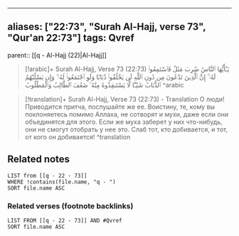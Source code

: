 
---
aliases: ["22:73", "Surah Al-Hajj, verse 73", "Qur'an 22:73"]
tags: Qvref
---

parent:: [[q - Al-Hajj (22)|Al-Hajj]]

> [!arabic]+ Surah Al-Hajj, Verse 73 (22:73)
> <span class="quran-arabic">يَـٰٓأَيُّهَا ٱلنَّاسُ ضُرِبَ مَثَلٌ فَٱسْتَمِعُوا۟ لَهُۥٓ ۚ إِنَّ ٱلَّذِينَ تَدْعُونَ مِن دُونِ ٱللَّهِ لَن يَخْلُقُوا۟ ذُبَابًا وَلَوِ ٱجْتَمَعُوا۟ لَهُۥ ۖ وَإِن يَسْلُبْهُمُ ٱلذُّبَابُ شَيْـًٔا لَّا يَسْتَنقِذُوهُ مِنْهُ ۚ ضَعُفَ ٱلطَّالِبُ وَٱلْمَطْلُوبُ</span>
^arabic

> [!translation]+ Surah Al-Hajj, Verse 73 (22:73) - Translation
> О люди! Приводится притча, послушайте же ее. Воистину, те, кому вы поклоняетесь помимо Аллаха, не сотворят и мухи, даже если они объединятся для этого. Если же муха заберет у них что-нибудь, они не смогут отобрать у нее это. Слаб тот, кто добивается, и тот, от кого он добивается!
^translation



## Related notes
```dataview
LIST from [[q - 22 - 73]]
WHERE !contains(file.name, "q - ")
SORT file.name ASC
```

### Related verses (footnote backlinks)
```dataview
LIST FROM [[q - 22 - 73]] AND #Qvref
SORT file.name ASC
```

